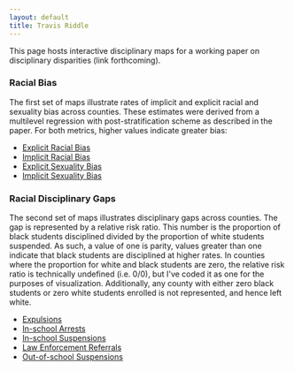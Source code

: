 ```yaml
---
layout: default
title: Travis Riddle
---
```


This page hosts interactive disciplinary maps for a working paper on disciplinary disparities (link forthcoming).

### Racial Bias
The first set of maps illustrate rates of implicit and explicit racial and sexuality bias across counties. These estimates were derived from a multilevel regression with post-stratification scheme as described in the paper. For both metrics, higher values indicate greater bias:

- [Explicit Racial Bias](figs/maps/explicit.html)
- [Implicit Racial Bias](figs/maps/implicit.html)
- [Explicit Sexuality Bias](figs/maps/explicit_sex.html)
- [Implicit Sexuality Bias](figs/maps/implicit_sex.html)

### Racial Disciplinary Gaps
The second set of maps illustrates disciplinary gaps across counties. The gap is represented by a relative risk ratio. This number is the proportion of black students disciplined divided by the proportion of white students suspended. As such, a value of one is parity, values greater than one indicate that black students are disciplined at higher rates. In counties where the proportion for white and black students are zero, the relative risk ratio is technically undefined (i.e. 0/0), but I've coded it as one for the purposes of visualization. Additionally, any county with either zero black students or zero white students enrolled is not represented, and hence left white.

- [Expulsions](figs/maps/expulsion_combined.html)
- [In-school Arrests](figs/maps/in_school_arrest.html)
- [In-school Suspensions](figs/maps/inschool_susp.html)
- [Law Enforcement Referrals](figs/maps/law_enforcement.html)
- [Out-of-school Suspensions](figs/maps/oos_susp.html)